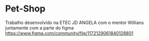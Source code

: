 # Pet-Shop
Trabalho desenvolvido na ETEC JD ANGELA com o mentor Willians juntamente com a parte do figma 
https://www.figma.com/community/file/1172129061840128801
